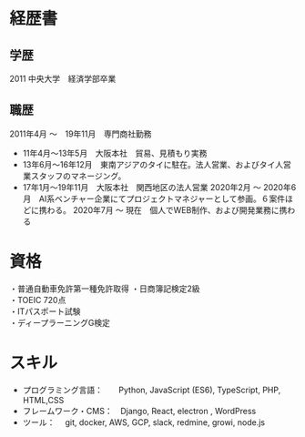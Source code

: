 # 経歴書

## 学歴
2011 中央大学　経済学部卒業

## 職歴
2011年4月 〜　19年11月　専門商社勤務
  - 11年4月〜13年5月　大阪本社　貿易、見積もり実務
  - 13年6月〜16年12月　東南アジアのタイに駐在。法人営業、およびタイ人営業スタッフのマネージング。
  - 17年1月〜19年11月　大阪本社　関西地区の法人営業
2020年2月 〜 2020年6月　AI系ベンチャー企業にてプロジェクトマネジャーとして参画。６案件ほどに携わる。
2020年7月 〜 現在　個人でWEB制作、および開発業務に携わる

# 資格
・普通自動車免許第一種免許取得
・日商簿記検定2級　                
・TOEIC 720点　　                
・ITパスポート試験                 
・ディープラーニングG検定

# スキル
- プログラミング言語：　　Python, JavaScript (ES6), TypeScript, PHP, HTML,CSS 
- フレームワーク・CMS：　Django, React, electron , WordPress
- ツール：　 git, docker, AWS, GCP, slack, redmine, growi, node.js

